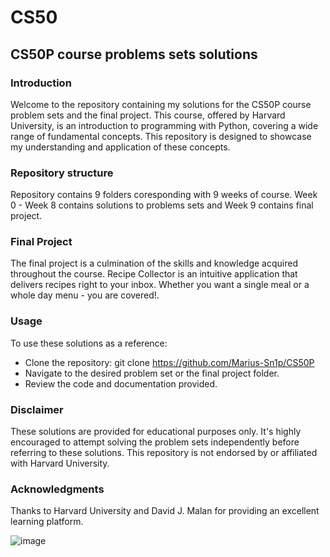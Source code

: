 # CS50
## CS50P course problems sets solutions

### Introduction
Welcome to the repository containing my solutions for the CS50P course problem sets and the final project. This course, offered by Harvard University, is an introduction to programming with Python, covering a wide range of fundamental concepts. This repository is designed to showcase my understanding and application of these concepts.

### Repository structure
Repository contains 9 folders coresponding with 9 weeks of course. Week 0 - Week 8 contains solutions to problems sets and Week 9 contains final project.

### Final Project
The final project is a culmination of the skills and knowledge acquired throughout the course. Recipe Collector is an intuitive application that delivers recipes right to your inbox. Whether you want a single meal or a whole day menu - you are covered!.

### Usage
To use these solutions as a reference:

* Clone the repository: git clone https://github.com/Marius-Sn1p/CS50P
* Navigate to the desired problem set or the final project folder.
* Review the code and documentation provided.

### Disclaimer
These solutions are provided for educational purposes only. It's highly encouraged to attempt solving the problem sets independently before referring to these solutions. This repository is not endorsed by or affiliated with Harvard University.

### Acknowledgments
Thanks to Harvard University and David J. Malan for providing an excellent learning platform.

![image](https://github.com/Marius-Sn1p/CS50P/assets/106258848/6690f586-c739-4050-b237-110a6eca59cd)
